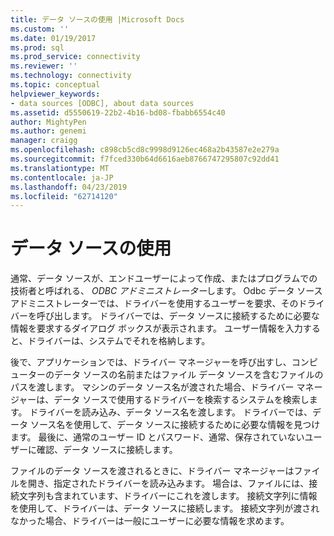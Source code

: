 ```yaml
---
title: データ ソースの使用 |Microsoft Docs
ms.custom: ''
ms.date: 01/19/2017
ms.prod: sql
ms.prod_service: connectivity
ms.reviewer: ''
ms.technology: connectivity
ms.topic: conceptual
helpviewer_keywords:
- data sources [ODBC], about data sources
ms.assetid: d5550619-22b2-4b16-bd08-fbabb6554c40
author: MightyPen
ms.author: genemi
manager: craigg
ms.openlocfilehash: c898cb5cd8c9998d9126ec468a2b43587e2e279a
ms.sourcegitcommit: f7fced330b64d6616aeb8766747295807c92dd41
ms.translationtype: MT
ms.contentlocale: ja-JP
ms.lasthandoff: 04/23/2019
ms.locfileid: "62714120"
---
```

# <a name="using-data-sources"></a>データ ソースの使用
通常、データ ソースが、エンドユーザーによって作成、またはプログラムでの技術者と呼ばれる、 *ODBC アドミニストレーター*します。 Odbc データ ソース アドミニストレーターでは、ドライバーを使用するユーザーを要求、そのドライバーを呼び出します。 ドライバーでは、データ ソースに接続するために必要な情報を要求するダイアログ ボックスが表示されます。 ユーザー情報を入力すると、ドライバーは、システムでそれを格納します。  
  
 後で、アプリケーションでは、ドライバー マネージャーを呼び出すし、コンピューターのデータ ソースの名前またはファイル データ ソースを含むファイルのパスを渡します。 マシンのデータ ソース名が渡された場合、ドライバー マネージャーは、データ ソースで使用するドライバーを検索するシステムを検索します。 ドライバーを読み込み、データ ソース名を渡します。 ドライバーでは、データ ソース名を使用して、データ ソースに接続するために必要な情報を見つけます。 最後に、通常のユーザー ID とパスワード、通常、保存されていないユーザーに確認、データ ソースに接続します。  
  
 ファイルのデータ ソースを渡されるときに、ドライバー マネージャーはファイルを開き、指定されたドライバーを読み込みます。 場合は、ファイルには、接続文字列も含まれています、ドライバーにこれを渡します。 接続文字列に情報を使用して、ドライバーは、データ ソースに接続します。 接続文字列が渡されなかった場合、ドライバーは一般にユーザーに必要な情報を求めます。
